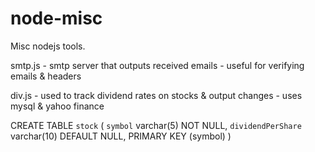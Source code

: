 node-misc
=========

Misc nodejs tools.

smtp.js - smtp server that outputs received emails - useful for verifying emails & headers


div.js - used to track dividend rates on stocks & output changes - uses mysql & yahoo finance

CREATE TABLE `stock` (
  `symbol` varchar(5) NOT NULL,
  `dividendPerShare` varchar(10) DEFAULT NULL,
  PRIMARY KEY (symbol)
)
